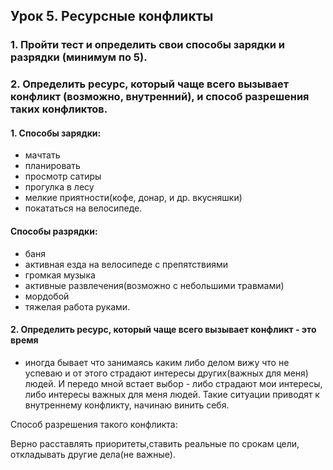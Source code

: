 ## Урок 5. Ресурсные конфликты
### 1. Пройти тест и определить свои способы зарядки и разрядки (минимум по 5).
### 2. Определить ресурс, который чаще всего вызывает конфликт (возможно, внутренний), и способ разрешения таких конфликтов.



#### 1.  Способы зарядки:
- мачтать
- планировать
- просмотр сатиры
- прогулка в лесу
- мелкие приятности(кофе, донар, и др. вкусняшки)
- покататься на велосипеде. 


#### Способы разрядки:
- баня
- активная езда на велосипеде с препятствиями
- громкая музыка
- активные развлечения(возможно с небольшими травмами)
- мордобой 
- тяжелая работа руками. 



#### 2. Определить ресурс, который чаще всего вызывает конфликт - это время
- иногда бывает что занимаясь каким либо делом вижу что не успеваю и от этого страдают интересы других(важных для меня) людей. И передо мной встает выбор - либо страдают мои интересы, либо интересы важных для меня людей. Такие ситуации приводят к внутреннему конфликту, начинаю винить себя.   

Способ разрешения такого конфликта:

Верно  расставлять приоритеты,ставить реальные по срокам цели, откладывать другие дела(не важные). 